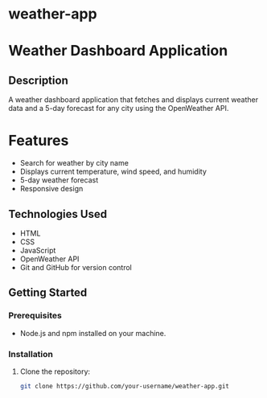 ﻿# weather-app
# Weather Dashboard Application

## Description
A weather dashboard application that fetches and displays current weather data and a 5-day forecast for any city using the OpenWeather API.

# Features
- Search for weather by city name
- Displays current temperature, wind speed, and humidity
- 5-day weather forecast
- Responsive design

## Technologies Used
- HTML
- CSS
- JavaScript
- OpenWeather API
- Git and GitHub for version control

## Getting Started

### Prerequisites
- Node.js and npm installed on your machine.

### Installation
1. Clone the repository:
   ```bash
   git clone https://github.com/your-username/weather-app.git
